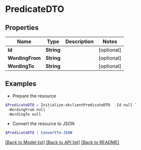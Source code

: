 # PredicateDTO
## Properties

Name | Type | Description | Notes
------------ | ------------- | ------------- | -------------
**Id** | **String** |  | [optional] 
**WordingFrom** | **String** |  | [optional] 
**WordingTo** | **String** |  | [optional] 

## Examples

- Prepare the resource
```powershell
$PredicateDTO = Initialize-okclientPredicateDTO  -Id null `
 -WordingFrom null `
 -WordingTo null
```

- Convert the resource to JSON
```powershell
$PredicateDTO | ConvertTo-JSON
```

[[Back to Model list]](../README.md#documentation-for-models) [[Back to API list]](../README.md#documentation-for-api-endpoints) [[Back to README]](../README.md)

